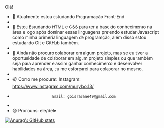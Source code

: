 Olá! 

- 🔭 Atualmente estou estudando Programação Front-End
- 
- 🌱 Estou Estudando HTML e CSS para ter a base do conhecimento na área e logo após dominar essas linguagens pretendo estudar Javascript como minha primeria linguagem de programção, além disso estou estudando Git e GitHub também.
- 
- 👯 Ainda não procuro colaborar em algum projeto, mas se eu tiver a oportunidade de colaborar em algum projeto simples ou que também seja para aprender e assim ganhar conhecimento e desenvolver habilidades na área, eu me esforçarei para colaborar no mesmo.
- 
- 📫 Como me procurar: Instagram: https://www.instagram.com/muryloo.13/
-                       Email: goisradane49@gmail.com
-                       
- 😄 Pronouns: ele/dele

[![Anurag's GitHub stats](https://github-readme-stats.vercel.app/api?username=delkiil)](https://github.com/anuraghazra/github-readme-stats)
